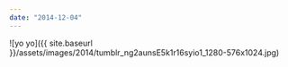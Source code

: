 ```yaml
---
date: "2014-12-04"
---
```


![yo yo]({{ site.baseurl }}/assets/images/2014/tumblr_ng2aunsE5k1r16syio1_1280-576x1024.jpg)
